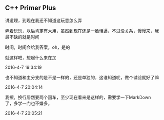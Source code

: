 ## C++ Primer Plus
  讲道理，到现在我还不知道这玩意怎么弄
  
  弄着玩玩，以后肯定有大用，虽然到现在还是一脸懵逼，不过没关系，慢慢来，我最不缺的就是时间
  
  时间，时间会给我答案，oh，是的
  
  就这样吧，想起什么来在加
  
  2016-4-7 19:34:19
  
  也不知道和主分支的是不是一样的，还是单独的，这谁知道呢，做个试验就好了嘛
  
  2016-4-7 20:04:14
  
  我擦，换行居然要两个回车，至少现在看来是这样的，需要学一下MarkDown了，多学一门也不嫌多。

2016-4-7 20:05:21
